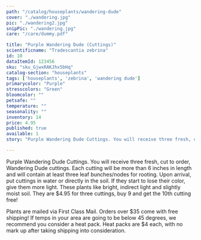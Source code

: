 ```yaml
---
path: "/catalog/houseplants/wandering-dude"
cover: "./wandering.jpg"
pic: "./wandering2.jpg"
snipPic: "./wandering.jpg"
care: "/care/dummy.pdf"

title: "Purple Wandering Dude (Cuttings)"
scientificname: "Tradescantia zebrina"
id: 10 
dataItemId: 123456
sku: "sku_GjwxRAKJhx5bHq"
catalog-section: "houseplants"
tags: ['houseplants', 'zebrina', 'wandering dude']
primarycolor: "Purple"
stresscolors: "Green"
bloomcolor: ""
petsafe: ""
temperature: ""
seasonality: ""
inventory: 14
price: 4.95
published: true
available: 1
story: "Purple Wandering Dude Cuttings. You will receive three fresh, cut to order, Wandering Dude cuttings. Each cutting will be more than 6 inches in length and will contain at least three leaf bunches/nodes for rooting."

---
```

Purple Wandering Dude Cuttings. You will receive three fresh, cut to order, Wandering Dude cuttings. Each cutting will be more than 6 inches in length and will contain at least three leaf bunches/nodes for rooting. Upon arrival, put cuttings in water or directly in the soil. If they start to lose their color, give them more light. These plants like bright, indirect light and slightly moist soil. They are $4.95 for three cuttings, buy 9 and get the 10th cutting free!

Plants are mailed via First Class Mail. Orders over $35 come with free shipping! If temps in your area are going to be below 45 degrees, we recommend you consider a heat pack. Heat packs are $4 each, with no mark up after taking shipping into consideration.